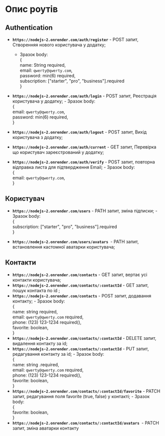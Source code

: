 # Опис роутів

## Authentication

- **`https://nodejs-2.onrender.com/auth/register`** - POST запит, Створенняя нового користувача у додатку;
    - Зразок body:      
        {          
        name: String required,  
        email: `qwerty@qwerty.com`,  
        password: min(6) required,  
        subscription: ["starter", "pro", "business"].required    
    }
- **`https://nodejs-2.onrender.com/auth/login`** - POST запит, Реєстрація користувача у додатку;
        - Зразок body:      
        {          
        email: `qwerty@qwerty.com`,  
        password: min(6) required,  
        }

- **`https://nodejs-2.onrender.com/auth/logout`** - POST запит, Вихід користувача з додатку;
- **`https://nodejs-2.onrender.com/auth/current`** - GET запит, Перевірка що користувач зареєстрований у додатку;
- **`https://nodejs-2.onrender.com/auth/verify`** - POST запит,  повторна відправка листа для підтвердження Email;
      - Зразок body:      
        {          
        email: `qwerty@qwerty.com`,  
        }


##  Користувач

- **`https://nodejs-2.onrender.com/users`** - PATH запит, зміна підписки;
        - Зразок body:      
        {          
        subscription: ["starter", "pro", "business"].required    
        }

- **`https://nodejs-2.onrender.com/users/avatars `**-  PATH запит, встановлення кастомної аватарки користувача;
##  Контакти
- **`https://nodejs-2.onrender.com/contacts`** - GET запит, вертає усі контакти користувача;
 - **`https://nodejs-2.onrender.com/contacts/:contactId`** - GET запит, пошук контакта по id ;
 - **`https://nodejs-2.onrender.com/contacts`** - POST запит, додавання контакту;
         - Зразок body:      
        {  
        name: string required,             
        email: `qwerty@qwerty.com` required,   
	    phone: (123) 123-1234 required(),   
	    favorite: boolean,              
        }
 - **`https://nodejs-2.onrender.com/contacts/:contactId`** - DELETE запит, видалення контакту за id;
 - **`https://nodejs-2.onrender.com/contacts/:contactId`** - PUT запит, редагування контакту за id;
          - Зразок body:      
        {  
        name: string .required,             
        email: `qwerty@qwerty.com` required,   
	    phone: (123) 123-1234 required(),   
	    favorite: boolean,              
        }
 - **`https://nodejs-2.onrender.com/contacts/:contactId/favorite`** - PATCH запит, редагування поля favorite (true, false) у контакті;
          - Зразок body:      
        {  
	    favorite: boolean,              
        }
 - **`https://nodejs-2.onrender.com/contacts/:contactId/avatars `**- PATCH запит, зміна аватарки контакту
